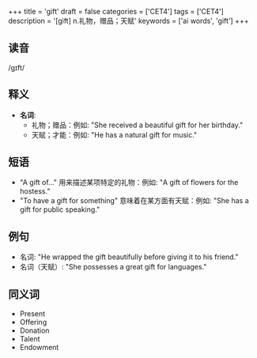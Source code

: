 +++
title = 'gift'
draft = false
categories = ['CET4']
tags = ['CET4']
description = '[gift] n.礼物，赠品；天赋'
keywords = ['ai words', 'gift']
+++

## 读音
/gɪft/

## 释义
- **名词**:
  - 礼物；赠品：例如: "She received a beautiful gift for her birthday."
  - 天赋；才能：例如: "He has a natural gift for music."

## 短语
- "A gift of..." 用来描述某项特定的礼物：例如: "A gift of flowers for the hostess."
- "To have a gift for something" 意味着在某方面有天赋：例如: "She has a gift for public speaking."

## 例句
- 名词: "He wrapped the gift beautifully before giving it to his friend."
- 名词（天赋）: "She possesses a great gift for languages."

## 同义词
- Present
- Offering
- Donation
- Talent
- Endowment
